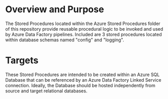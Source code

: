 # Overview and Purpose

The Stored Procedures located within the Azure Stored Procedures folder of this repository provide reusable procedural logic to be invoked and used by Azure Data Factory pipelines. Included are 3 stored procedures located within database schemas named "config" and "logging".

# Targets

These Stored Procedures are intended to be created within an Azure SQL Database that can be referenced by an Azure Data Factory Linked Service connection. Ideally, the Database should be hosted independently from source and target relational databases.
